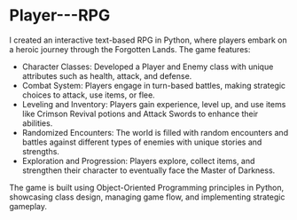 # Player---RPG

I created an interactive text-based RPG in Python, where players embark on a heroic journey through the Forgotten Lands. The game features:

- Character Classes: Developed a Player and Enemy class with unique attributes such as health, attack, and defense.
- Combat System: Players engage in turn-based battles, making strategic choices to attack, use items, or flee.
- Leveling and Inventory: Players gain experience, level up, and use items like Crimson Revival potions and Attack Swords to enhance their abilities.
- Randomized Encounters: The world is filled with random encounters and battles against different types of enemies with unique stories and strengths.
- Exploration and Progression: Players explore, collect items, and strengthen their character to eventually face the Master of Darkness.

The game is built using Object-Oriented Programming principles in Python, showcasing class design, managing game flow, and implementing strategic gameplay.
